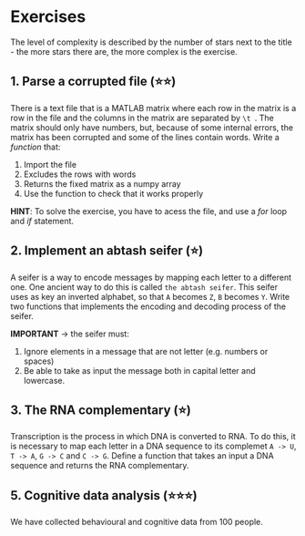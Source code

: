 # Exercises 

The level of complexity is described by the number of stars next to the title - the more stars there are, the more complex is the exercise.

## 1. Parse a corrupted file (⭐️⭐️)
There is a text file that is a MATLAB matrix where each row in the matrix is a row in the file and the columns in the matrix are separated by  `\t `. The matrix should only have numbers, but, because of some internal errors, the matrix has been corrupted and some of the lines contain words. Write a *function* that:
1. Import the file 
2. Excludes the rows with words
3. Returns the fixed matrix as a numpy array
4. Use the function to check that it works properly

**HINT**: To solve the exercise, you have to acess the file, and use a *for* loop and *if* statement.

## 2. Implement an abtash seifer (⭐️)
A seifer is a way to encode messages by mapping each letter to a different one. One ancient way to do this is called `the abtash seifer`. This seifer uses as key an inverted alphabet, so that `A` becomes  `Z`,  `B` becomes `Y`. Write two functions that implements the encoding and decoding process of the seifer. 

**IMPORTANT** -> the seifer must:
1. Ignore elements in a message that are not letter (e.g. numbers or spaces)
2. Be able to take as input the message both in capital letter and lowercase.


## 3. The RNA complementary (⭐️)
Transcription is the process in which DNA is converted to RNA. To do this, it is necessary to map each letter in a DNA sequence to its complemet `A -> U`, `T -> A`, `G -> C` and `C -> G`. Define a function that takes an input a DNA sequence and returns the RNA complementary.


## 5. Cognitive data analysis (⭐️⭐️⭐️)
We have collected behavioural and cognitive data from 100 people.